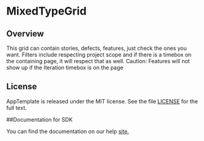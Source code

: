 MixedTypeGrid
=========================

## Overview
This grid can contain stories, defects, features, just check the ones you want.
Filters include respecting project scope and if there is a timebox on the 
containing page, it will respect that as well.
Caution: Features will not show up if the Iteration timebox is on the page

## License

AppTemplate is released under the MIT license.  See the file [LICENSE](./LICENSE) for the full text.

##Documentation for SDK

You can find the documentation on our help [site.](https://help.rallydev.com/apps/2.0rc3/doc/)
